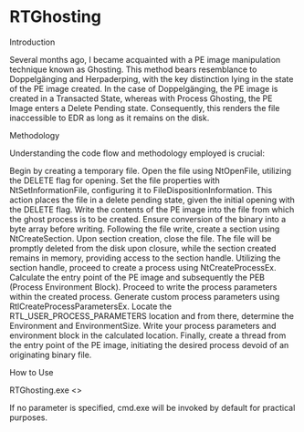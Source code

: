 # RTGhosting

Introduction

Several months ago, I became acquainted with a PE image manipulation technique known as  Ghosting. This method bears resemblance to Doppelgänging and Herpaderping, with the key distinction lying in the state of the PE image created. In the case of Doppelgänging, the PE image is created in a Transacted State, whereas with Process Ghosting, the PE Image enters a Delete Pending state. Consequently, this renders the file inaccessible to EDR as long as it remains on the disk.

Methodology

Understanding the code flow and methodology employed is crucial:

Begin by creating a temporary file.
Open the file using NtOpenFile, utilizing the DELETE flag for opening.
Set the file properties with NtSetInformationFile, configuring it to FileDispositionInformation. This action places the file in a delete pending state, given the initial opening with the DELETE flag.
Write the contents of the PE image into the file from which the ghost process is to be created. Ensure conversion of the binary into a byte array before writing.
Following the file write, create a section using NtCreateSection.
Upon section creation, close the file. The file will be promptly deleted from the disk upon closure, while the section created remains in memory, providing access to the section handle.
Utilizing the section handle, proceed to create a process using NtCreateProcessEx.
Calculate the entry point of the PE image and subsequently the PEB (Process Environment Block).
Proceed to write the process parameters within the created process.
Generate custom process parameters using RtlCreateProcessParametersEx.
Locate the RTL_USER_PROCESS_PARAMETERS location and from there, determine the Environment and EnvironmentSize.
Write your process parameters and environment block in the calculated location.
Finally, create a thread from the entry point of the PE image, initiating the desired process devoid of an originating binary file.

How to Use

RTGhosting.exe <<path of the program to execute>>

If no parameter is specified, cmd.exe will be invoked by default for practical purposes.
